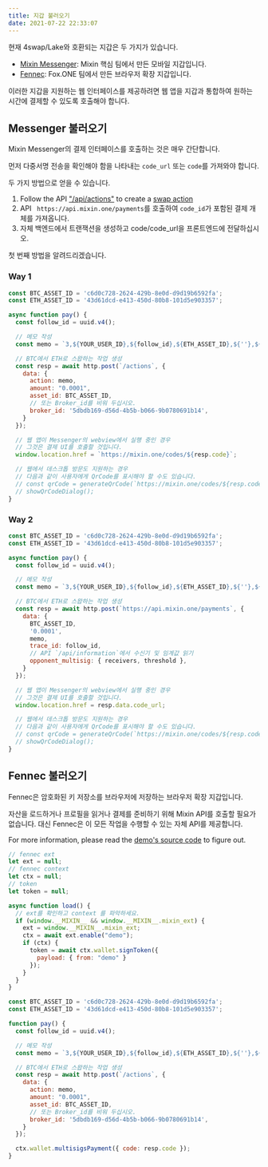 ```yaml
---
title: 지갑 불러오기
date: 2021-07-22 22:33:07
---
```


현재 4swap/Lake와 호환되는 지갑은 두 가지가 있습니다.

- [Mixin Messenger](/docs/apps/wallets#mixin-messenger): Mixin 핵심 팀에서 만든 모바일 지갑입니다.
- [Fennec](/docs/apps/wallets#fennec): Fox.ONE 팀에서 만든 브라우저 확장 지갑입니다.

이러한 지갑을 지원하는 웹 인터페이스를 제공하려면 웹 앱을 지갑과 통합하여 원하는 시간에 결제할 수 있도록 호출해야 합니다.

## Messenger 불러오기

Mixin Messenger의 결제 인터페이스를 호출하는 것은 매우 간단합니다.

먼저 다중서명 전송을 확인해야 함을 나타내는 `code_url` 또는 `code`를 가져와야 합니다.

두 가지 방법으로 얻을 수 있습니다.

1. Follow the API ["/api/actions"](../apis/actions) to create a [swap action](../action-protocol#swap-crypto)
2. API ` https://api.mixin.one/payments`를 호출하여 `code_id`가 포함된 결제 개체를 가져옵니다.
3. 자체 백엔드에서 트랜잭션을 생성하고 code/code_url을 프론트엔드에 전달하십시오.

첫 번째 방법을 알려드리겠습니다.

### Way 1

```javascript
const BTC_ASSET_ID = 'c6d0c728-2624-429b-8e0d-d9d19b6592fa';
const ETH_ASSET_ID = '43d61dcd-e413-450d-80b8-101d5e903357';

async function pay() {
  const follow_id = uuid.v4();

  // 메모 작성
  const memo = `3,${YOUR_USER_ID},${follow_id},${ETH_ASSET_ID},${''},${'0.0001'}`;

  // BTC에서 ETH로 스왑하는 작업 생성
  const resp = await http.post(`/actions`, {
    data: {
      action: memo,
      amount: "0.0001",
      asset_id: BTC_ASSET_ID,
      // 또는 Broker_id를 비워 두십시오.
      broker_id: '5dbdb169-d56d-4b5b-b066-9b0780691b14',
    }
  });

  // 웹 앱이 Messenger의 webview에서 실행 중인 경우
  // 그것은 결제 UI를 호출할 것입니다.
  window.location.href = `https://mixin.one/codes/${resp.code}`;

  // 웹에서 데스크톱 방문도 지원하는 경우
  // 다음과 같이 사용자에게 QrCode를 표시해야 할 수도 있습니다.
  // const qrCode = generateQrCode(`https://mixin.one/codes/${resp.coded}`)
  // showQrCodeDialog();
}
```

### Way 2

```javascript
const BTC_ASSET_ID = 'c6d0c728-2624-429b-8e0d-d9d19b6592fa';
const ETH_ASSET_ID = '43d61dcd-e413-450d-80b8-101d5e903357';

async function pay() {
  const follow_id = uuid.v4();

  // 메모 작성
  const memo = `3,${YOUR_USER_ID},${follow_id},${ETH_ASSET_ID},${''},${'0.0001'}`;

  // BTC에서 ETH로 스왑하는 작업 생성
  const resp = await http.post(`https://api.mixin.one/payments`, {
    data: {
      BTC_ASSET_ID,
      '0.0001',
      memo,
      trace_id: follow_id,
      // API `/api/information`에서 수신기 및 임계값 읽기
      opponent_multisig: { receivers, threshold },
    }
  });

  // 웹 앱이 Messenger의 webview에서 실행 중인 경우
  // 그것은 결제 UI를 호출할 것입니다.
  window.location.href = resp.data.code_url;

  // 웹에서 데스크톱 방문도 지원하는 경우
  // 다음과 같이 사용자에게 QrCode를 표시해야 할 수도 있습니다.
  // const qrCode = generateQrCode(`https://mixin.one/codes/${resp.coded}`)
  // showQrCodeDialog();
}
```

## Fennec 불러오기

Fennec은 암호화된 키 저장소를 브라우저에 저장하는 브라우저 확장 지갑입니다.

자산을 로드하거나 프로필을 읽거나 결제를 준비하기 위해 Mixin API를 호출할 필요가 없습니다. 대신 Fennec은 이 모든 작업을 수행할 수 있는 자체 API를 제공합니다.

For more information, please read the [demo's source code](https://github.com/fox-one/fennec#4-interact-with-your-mixin-dapp) to figure out.

```javascript
// fennec ext
let ext = null;
// fennec context
let ctx = null;
// token
let token = null;

async function load() {
  // ext를 확인하고 context 를 파악하세요.
  if (window.__MIXIN__ && window.__MIXIN__.mixin_ext) {
    ext = window.__MIXIN__.mixin_ext;
    ctx = await ext.enable("demo");
    if (ctx) {
      token = await ctx.wallet.signToken({
        payload: { from: "demo" }
      });
    }
  }
}

const BTC_ASSET_ID = 'c6d0c728-2624-429b-8e0d-d9d19b6592fa';
const ETH_ASSET_ID = '43d61dcd-e413-450d-80b8-101d5e903357';

function pay() {
  const follow_id = uuid.v4();

  // 메모 작성
  const memo = `3,${YOUR_USER_ID},${follow_id},${ETH_ASSET_ID},${''},${'0.0001'}`;

  // BTC에서 ETH로 스왑하는 작업 생성
  const resp = await http.post(`/actions`, {
    data: {
      action: memo,
      amount: "0.0001",
      asset_id: BTC_ASSET_ID,
      // 또는 Broker_id를 비워 두십시오.
      broker_id: '5dbdb169-d56d-4b5b-b066-9b0780691b14',
    }
  });

  ctx.wallet.multisigsPayment({ code: resp.code });
}
```
